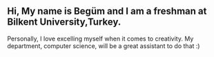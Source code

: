  ## Hi, My name is Begüm and I am a freshman at Bilkent University,Turkey. 
Personally, I love excelling myself when it comes to creativity. My department, computer science, will be a great assistant to do that :)  

